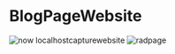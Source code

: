 # BlogPageWebsite
![now localhostcapturewebsite](https://github.com/user-attachments/assets/6ba46f7e-4ddc-4823-b67c-5031973fbc7a)
![radpage](https://github.com/user-attachments/assets/8a35dbaf-8dd6-4b79-a2c7-6fd9f5152666)
